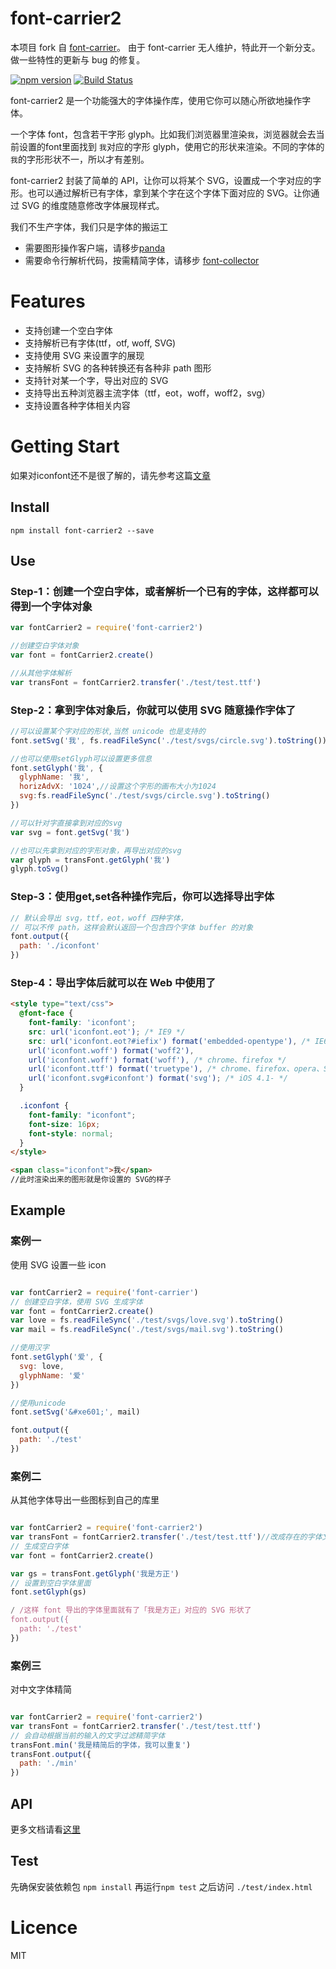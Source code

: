 # font-carrier2

本项目 fork 自 [font-carrier](https://github.com/purplebamboo/font-carrier)。 由于 font-carrier 无人维护，特此开一个新分支。做一些特性的更新与 bug 的修复。

[![npm version](https://badge.fury.io/js/font-carrier2.svg)](https://badge.fury.io/js/font-carrier2) [![Build Status](https://travis-ci.org/guowenfh/font-carrier2.svg?branch=master)](https://travis-ci.org/guowenfh/font-carrier2)

font-carrier2 是一个功能强大的字体操作库，使用它你可以随心所欲地操作字体。

一个字体 font，包含若干字形 glyph。比如我们浏览器里渲染`我`，浏览器就会去当前设置的font里面找到 `我`对应的字形 glyph，使用它的形状来渲染。不同的字体的`我`的字形形状不一，所以才有差别。

font-carrier2 封装了简单的 API，让你可以将某个 SVG，设置成一个字对应的字形。也可以通过解析已有字体，拿到某个字在这个字体下面对应的 SVG。让你通过 SVG 的维度随意修改字体展现样式。

我们不生产字体，我们只是字体的搬运工

- 需要图形操作客户端，请移步[panda](https://github.com/stormtea123/panda)
- 需要命令行解析代码，按需精简字体，请移步 [font-collector](https://github.com/JailBreakC/font-collector)


# Features

* 支持创建一个空白字体
* 支持解析已有字体(ttf，otf, woff, SVG)
* 支持使用 SVG 来设置字的展现
* 支持解析 SVG 的各种转换还有各种非 path 图形
* 支持针对某一个字，导出对应的 SVG
* 支持导出五种浏览器主流字体（ttf，eot，woff，woff2，svg）
* 支持设置各种字体相关内容


# Getting Start

如果对iconfont还不是很了解的，请先参考这篇[文章](http://purplebamboo.github.io/2014/01/09/iconfont/)

## Install


```
npm install font-carrier2 --save
```


## Use

### Step-1：创建一个空白字体，或者解析一个已有的字体，这样都可以得到一个字体对象

``` js
var fontCarrier2 = require('font-carrier2')

//创建空白字体对象
var font = fontCarrier2.create()

//从其他字体解析
var transFont = fontCarrier2.transfer('./test/test.ttf')
```

### Step-2：拿到字体对象后，你就可以使用 SVG 随意操作字体了

``` js
//可以设置某个字对应的形状,当然 unicode 也是支持的
font.setSvg('我', fs.readFileSync('./test/svgs/circle.svg').toString())

//也可以使用setGlyph可以设置更多信息
font.setGlyph('我', {
  glyphName: '我',
  horizAdvX: '1024',//设置这个字形的画布大小为1024
  svg:fs.readFileSync('./test/svgs/circle.svg').toString()
})

//可以针对字直接拿到对应的svg
var svg = font.getSvg('我')

//也可以先拿到对应的字形对象，再导出对应的svg
var glyph = transFont.getGlyph('我')
glyph.toSvg()

```

### Step-3：使用get,set各种操作完后，你可以选择导出字体

``` js
// 默认会导出 svg，ttf，eot，woff 四种字体，
// 可以不传 path，这样会默认返回一个包含四个字体 buffer 的对象
font.output({
  path: './iconfont'
})

```

### Step-4：导出字体后就可以在 Web 中使用了

``` html
<style type="text/css">
  @font-face {
    font-family: 'iconfont';
    src: url('iconfont.eot'); /* IE9 */
    src: url('iconfont.eot?#iefix') format('embedded-opentype'), /* IE6-IE8 */
    url('iconfont.woff') format('woff2'),
    url('iconfont.woff') format('woff'), /* chrome、firefox */
    url('iconfont.ttf') format('truetype'), /* chrome、firefox、opera、Safari, Android, iOS 4.2+*/
    url('iconfont.svg#iconfont') format('svg'); /* iOS 4.1- */
  }

  .iconfont {
    font-family: "iconfont";
    font-size: 16px;
    font-style: normal;
  }
</style>

<span class="iconfont">我</span>
//此时渲染出来的图形就是你设置的 SVG的样子

```

## Example

### 案例一

使用 SVG 设置一些 icon

```js

var fontCarrier2 = require('font-carrier')
// 创建空白字体，使用 SVG 生成字体
var font = fontCarrier2.create()
var love = fs.readFileSync('./test/svgs/love.svg').toString()
var mail = fs.readFileSync('./test/svgs/mail.svg').toString()

//使用汉字
font.setGlyph('爱', {
  svg: love,
  glyphName: '爱'
})

//使用unicode
font.setSvg('&#xe601;', mail)

font.output({
  path: './test'
})

```


### 案例二

从其他字体导出一些图标到自己的库里

``` js

var fontCarrier2 = require('font-carrier2')
var transFont = fontCarrier2.transfer('./test/test.ttf')//改成存在的字体文件地址
// 生成空白字体
var font = fontCarrier2.create()

var gs = transFont.getGlyph('我是方正')
// 设置到空白字体里面
font.setGlyph(gs)

/ /这样 font 导出的字体里面就有了「我是方正」对应的 SVG 形状了
font.output({
  path: './test'
})


```

### 案例三

对中文字体精简

``` js

var fontCarrier2 = require('font-carrier2')
var transFont = fontCarrier2.transfer('./test/test.ttf')
// 会自动根据当前的输入的文字过滤精简字体
transFont.min('我是精简后的字体，我可以重复')
transFont.output({
  path: './min'
})

```


## API

更多文档请看[这里](./doc/api.md)


## Test

先确保安装依赖包 `npm install` 再运行`npm test` 之后访问 `./test/index.html`


# Licence

MIT

